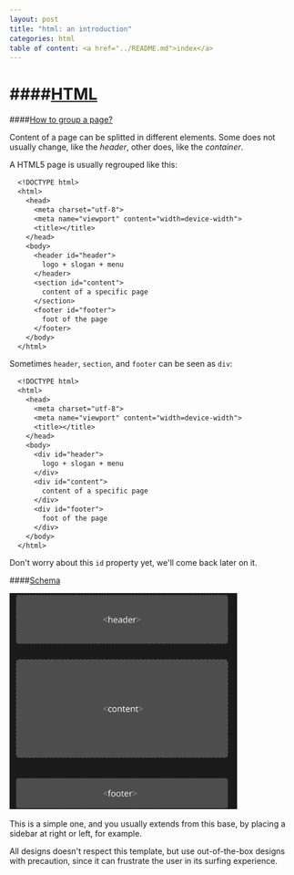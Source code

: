 ```yaml
---
layout: post
title: "html: an introduction"
categories: html
table of content: <a href="../README.md">index</a>
---
```


####[HTML](#html)
====

####[How to group a page?](#html-group-a-page)

Content of a page can be splitted in different elements.
Some does not usually change, like the _header_, other does, like the _container_.

A HTML5 page is usually regrouped like this:

```
  <!DOCTYPE html>
  <html>
    <head>
      <meta charset="utf-8">
      <meta name="viewport" content="width=device-width">
      <title></title>
    </head>
    <body>
      <header id="header">
        logo + slogan + menu
      </header>
      <section id="content">
        content of a specific page
      </section>
      <footer id="footer">
        foot of the page
      </footer>
    </body>
  </html>
```

Sometimes ``header``, ``section``, and ``footer`` can be seen as ``div``:

```
  <!DOCTYPE html>
  <html>
    <head>
      <meta charset="utf-8">
      <meta name="viewport" content="width=device-width">
      <title></title>
    </head>
    <body>
      <div id="header">
        logo + slogan + menu
      </div>
      <div id="content">
        content of a specific page
      </div>
      <div id="footer">
        foot of the page
      </div>
    </body>
  </html>
```

Don't worry about this ``id`` property yet, we'll come back later on it.

####[Schema](#html-schema)

<img src="../assets/images/html__layout--schema.png" width="400" alt="common html layout" />

This is a simple one, and you usually extends from this base,
by placing a sidebar at right or left, for example.

All designs doesn't respect this template, but use out-of-the-box designs with precaution, since
it can frustrate the user in its surfing experience.


